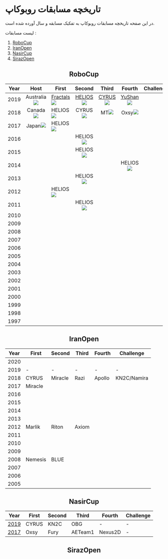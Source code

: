 # تاریخچه مسابقات روبوکاپ

در این صفحه تاریخچه مسابقات روبوکاپ به تفکیک مسابقه و سال آورده شده است.

لیست مسابقات :

1. [RoboCup](https://www.robocup.org/)
2. [IranOpen](http://iranopen2020.ir/)
3. [NasirCup](http://nasircup.kn2c.ir)
4. [SirazOpen](https://t.me/s/shirazopen)

<h2 style="text-align:center">RoboCup</h2>

| Year |                             Host                             | First                                                        |                            Second                            |                            Third                             |                            Fourth                            | Challenge |
| :--: | :----------------------------------------------------------: | ------------------------------------------------------------ | :----------------------------------------------------------: | :----------------------------------------------------------: | :----------------------------------------------------------: | :-------: |
| 2019 | Australia![](https://upload.wikimedia.org/wikipedia/commons/thumb/8/88/Flag_of_Australia_%28converted%29.svg/23px-Flag_of_Australia_%28converted%29.svg.png) | [Fractals](http://archive.robocup.info/Soccer/Simulation/2D/TDPs/RoboCup/2019/Fractals_SS2D_RC2019_TDP.pdf)![](https://upload.wikimedia.org/wikipedia/commons/thumb/8/88/Flag_of_Australia_%28converted%29.svg/23px-Flag_of_Australia_%28converted%29.svg.png) | [HELIOS](http://archive.robocup.info/Soccer/Simulation/2D/TDPs/RoboCup/2019/HELIOS_SS2D_RC2019_TDP.pdf)![](https://upload.wikimedia.org/wikipedia/en/thumb/9/9e/Flag_of_Japan.svg/30px-Flag_of_Japan.svg.png) | [CYRUS](http://archive.robocup.info/Soccer/Simulation/2D/TDPs/RoboCup/2019/CYRUS_SS2D_RC2019_TDP.pdf)![](https://upload.wikimedia.org/wikipedia/commons/thumb/c/ca/Flag_of_Iran.svg/30px-Flag_of_Iran.svg.png) | [YuShan](http://archive.robocup.info/Soccer/Simulation/2D/TDPs/RoboCup/2019/YuShan_SS2D_RC2019_TDP.pdf)![](https://upload.wikimedia.org/wikipedia/commons/thumb/f/fa/Flag_of_the_People%27s_Republic_of_China.svg/30px-Flag_of_the_People%27s_Republic_of_China.svg.png) |           |
| 2018 | Canada![](https://upload.wikimedia.org/wikipedia/commons/thumb/d/d9/Flag_of_Canada_%28Pantone%29.svg/30px-Flag_of_Canada_%28Pantone%29.svg.png) | HELIOS![](https://upload.wikimedia.org/wikipedia/en/thumb/9/9e/Flag_of_Japan.svg/30px-Flag_of_Japan.svg.png) | CYRUS![](https://upload.wikimedia.org/wikipedia/commons/thumb/c/ca/Flag_of_Iran.svg/30px-Flag_of_Iran.svg.png) | MT![](https://upload.wikimedia.org/wikipedia/commons/thumb/f/fa/Flag_of_the_People%27s_Republic_of_China.svg/30px-Flag_of_the_People%27s_Republic_of_China.svg.png) | Oxsy![](https://upload.wikimedia.org/wikipedia/commons/thumb/7/73/Flag_of_Romania.svg/30px-Flag_of_Romania.svg.png) |           |
| 2017 | Japan![](https://upload.wikimedia.org/wikipedia/en/thumb/9/9e/Flag_of_Japan.svg/30px-Flag_of_Japan.svg.png) | HELIOS![](https://upload.wikimedia.org/wikipedia/en/thumb/9/9e/Flag_of_Japan.svg/30px-Flag_of_Japan.svg.png) |                                                              |                                                              |                                                              |           |
| 2016 |                                                              |                                                              | HELIOS![](https://upload.wikimedia.org/wikipedia/en/thumb/9/9e/Flag_of_Japan.svg/30px-Flag_of_Japan.svg.png) |                                                              |                                                              |           |
| 2015 |                                                              |                                                              | HELIOS![](https://upload.wikimedia.org/wikipedia/en/thumb/9/9e/Flag_of_Japan.svg/30px-Flag_of_Japan.svg.png) |                                                              |                                                              |           |
| 2014 |                                                              |                                                              |                                                              |                                                              | HELIOS![](https://upload.wikimedia.org/wikipedia/en/thumb/9/9e/Flag_of_Japan.svg/30px-Flag_of_Japan.svg.png) |           |
| 2013 |                                                              |                                                              | HELIOS![](https://upload.wikimedia.org/wikipedia/en/thumb/9/9e/Flag_of_Japan.svg/30px-Flag_of_Japan.svg.png) |                                                              |                                                              |           |
| 2012 |                                                              | HELIOS![](https://upload.wikimedia.org/wikipedia/en/thumb/9/9e/Flag_of_Japan.svg/30px-Flag_of_Japan.svg.png) |                                                              |                                                              |                                                              |           |
| 2011 |                                                              |                                                              | HELIOS![](https://upload.wikimedia.org/wikipedia/en/thumb/9/9e/Flag_of_Japan.svg/30px-Flag_of_Japan.svg.png) |                                                              |                                                              |           |
| 2010 |                                                              |                                                              |                                                              |                                                              |                                                              |           |
| 2009 |                                                              |                                                              |                                                              |                                                              |                                                              |           |
| 2008 |                                                              |                                                              |                                                              |                                                              |                                                              |           |
| 2007 |                                                              |                                                              |                                                              |                                                              |                                                              |           |
| 2006 |                                                              |                                                              |                                                              |                                                              |                                                              |           |
| 2005 |                                                              |                                                              |                                                              |                                                              |                                                              |           |
| 2004 |                                                              |                                                              |                                                              |                                                              |                                                              |           |
| 2003 |                                                              |                                                              |                                                              |                                                              |                                                              |           |
| 2002 |                                                              |                                                              |                                                              |                                                              |                                                              |           |
| 2001 |                                                              |                                                              |                                                              |                                                              |                                                              |           |
| 2000 |                                                              |                                                              |                                                              |                                                              |                                                              |           |
| 1999 |                                                              |                                                              |                                                              |                                                              |                                                              |           |
| 1998 |                                                              |                                                              |                                                              |                                                              |                                                              |           |
| 1997 |                                                              |                                                              |                                                              |                                                              |                                                              |           |

<h2 style="text-align:center">IranOpen</h2>

| Year | First   | Second  | Third | Fourth | Challenge   |
| ---- | ------- | ------- | ----- | ------ | ----------- |
| 2020 |         |         |       |        |             |
| 2019 | -       | -       | -     | -      | -           |
| 2018 | CYRUS   | Miracle | Razi  | Apollo | KN2C/Namira |
| 2017 | Miracle |         |       |        |             |
| 2016 |         |         |       |        |             |
| 2015 |         |         |       |        |             |
| 2014 |         |         |       |        |             |
| 2013 |         |         |       |        |             |
| 2012 | Marlik  | Riton   |Axiom  |        |             |
| 2011 |         |         |       |        |             |
| 2010 |         |         |       |        |             |
| 2009 |         |         |       |        |             |
| 2008 | Nemesis | BLUE    |       |        |             |
| 2007 |         |         |       |        |             |
| 2006 |         |         |       |        |             |
| 2005 |         |         |       |        |             |


<h2 style="text-align:center">NasirCup</h2>

| Year | First   | Second  | Third | Fourth | Challenge   |
| ---- | ------- | ------- | ----- | ------ | ----------- |
| [2019](http://nasircup.kn2c.ir/2019/) | CYRUS   | KN2C    | OBG   | -      | -           |
| [2017](http://nasircup.kn2c.ir/2017/) | Oxsy    | Fury    | AETeam1 | Nexus2D  |  -           |

<h2 style="text-align:center">SirazOpen</h2>

